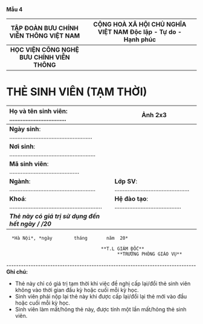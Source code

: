 **Mẫu 4**

| TẬP ĐOÀN BƯU CHÍNH VIỄN THÔNG VIỆT NAM |  | CỘNG HOÀ XÃ HỘI CHỦ NGHĨA VIỆT NAM Độc lập \- Tự do \- Hạnh phúc |  |
| :---: | ----- | :---: | :---: |
| **HỌC VIỆN CÔNG NGHỆ** **BƯU CHÍNH VIỄN THÔNG** |  |  |  |

# **THẺ SINH VIÊN (TẠM THỜI)**

| Họ và tên sinh viên: ................................... |                            Ảnh 2x3 |
| :---- | ----- |
| **Ngày sinh**: ................................................... |  |
| **Nơi sinh**: ..................................................... |  |
| **Mã sinh viên**: ........................................... |  |
| **Ngành**: ..................................................... | **Lớp SV**: .............................................. |
| **Khoá**: ......................................................... | **Hệ đào tạo**: ......................................... |
| ***Thẻ này có giá trị sử dụng đến hết ngày       /      /20*** |  |

      *Hà Nội*, *ngày        tháng       năm  20*

							           **T.L GIÁM ĐỐC**  
    					                     **TRƯỞNG PHÒNG GIÁO VỤ** 

\------------------------------------------------------------------------------  
**Ghi chú:**

- Thẻ này chỉ có giá trị tạm thời khi việc đề nghị cấp lại/đổi thẻ sinh viên không vào thời gian đầu kỳ hoặc cuối mỗi kỳ học.  
- Sinh viên phải nộp lại thẻ này khi được cấp lại/đổi lại thẻ mới vào đầu hoặc cuối mỗi kỳ học.  
- Sinh viên làm mất/hỏng thẻ này, được tính một lần mất/hỏng thẻ sinh viên.
